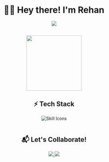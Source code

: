 <div align="center">
<h1><b>👨‍💻 Hey there! I'm Rehan</b></h1>

<!-- Animated typing text -->
<p align="center">
  <img src="https://readme-typing-svg.demolab.com?font=Fira+Code&pause=1000&color=22D3EE&center=true&width=500&lines=Full-Stack+Developer;Cloud+and+AI%2FML+Enthusiast;" />
</p>

<br>

<!-- GitHub Stats -->
<a href="https://github.com/M-Rehan0">
  <img height="180em" src="https://github-readme-stats.vercel.app/api/top-langs/?username=M-Rehan0&layout=compact&theme=radical&border_color=22D3EE" />
</a>

<br>

<!-- Tech Stack -->
## ⚡ Tech Stack
<div align="center">
  <img src="https://skillicons.dev/icons?i=java,python,js,cpp,react,html,css,aws,linux,git,mysql,flask&perline=6" alt="Skill Icons" />
</div>

<br>

<!-- Contact -->
## 📬 Let's Collaborate!
<p align="center">
  <a href="https://www.linkedin.com/in/muhammad-rehan-chaudhary/">
    <img src="https://img.shields.io/badge/LinkedIn-0077B5?style=for-the-badge&logo=linkedin&logoColor=white" />
  </a>
  <a href="mailto:muhammad.rchaudhary@outlook.com">
    <img src="https://img.shields.io/badge/Outlook-0078D4?style=for-the-badge&logo=microsoft-outlook&logoColor=white" />
  </a>
</p>
